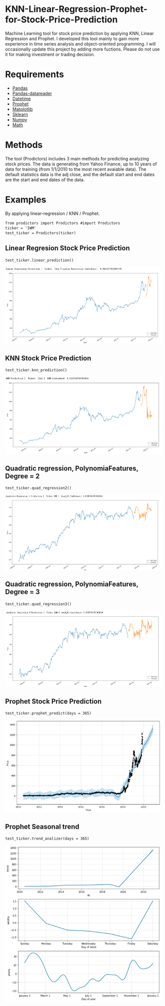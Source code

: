 # KNN-Linear-Regression-Prophet-for-Stock-Price-Prediction
Machine Learning tool for stock price prediction by applying KNN, Linear Regression and Prophet.
I developed this tool mainly to gain more experience in time series analysis and object-oriented programming. I will occasionally update this project by adding more fuctions. Please do not use it for making investment or trading decision. 
# Requirements
* [Pandas](https://pandas.pydata.org)
* [Pandas-datareader](https://pandas-datareader.readthedocs.io/en/latest)
* [Datetime](https://docs.python.org/3/library/datetime.html)
* [Prophet](https://facebook.github.io/prophet/docs/installation.html#installation-in-python)
* [Matplotlib](https://matplotlib.org/stable/users/index.html)
* [Sklearn](https://scikit-learn.org/stable/user_guide.html)
* [Numpy](https://numpy.org/doc/stable/)
* [Math](https://docs.python.org/3/library/math.html)

# Methods
The tool (Prodictors) includes 3 main methods for predicting analyzing stock prices. 
The data is generating from Yahoo Finance, up to 10 years of data for training (from 1/1/2010 to the most recent avaiable data). The default statistics data is the adj close, and the default start and end dates are the start and end dates of the data.
# Examples
By applying linear-regression / KNN / Prophet. 
```
from prodictors import Prodictors #import Prodictors
ticker = 'IWM'
test_ticker = Prodictors(ticker)
```

## Linear Regresion Stock Price Prediction
```
test_ticker.linear_prediction() 
```
![](images/LinearRegressionPrediction.png)

## KNN Stock Price Prediction
```
test_ticker.knn_prediction()
```
![](images/KNNPrediction.png)

## Quadratic regression, PolynomiaFeatures, Degree = 2
```
test_ticker.quad_regression2()
```
![](images/quadr2.png)

## Quadratic regression, PolynomiaFeatures, Degree = 3
```
test_ticker.quad_regression3()
```
![](images/Quadr3.png)

## Prophet Stock Price Prediction
```
test_ticker.prophet_predict(days = 365)
```
![](images/ProphetPrediction.png)

## Prophet Seasonal trend
```
test_ticker.trend_analizer(days = 365)
```
![](images/TrendAnalizer.png)

